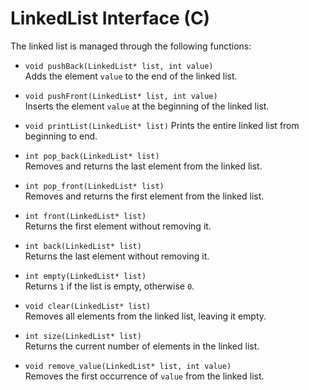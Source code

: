 # LinkedList Interface (C)

The linked list is managed through the following functions:

- `void pushBack(LinkedList* list, int value)`  
  Adds the element `value` to the end of the linked list.

- `void pushFront(LinkedList* list, int value)`  
  Inserts the element `value` at the beginning of the linked list.

- `void printList(LinkedList* list)`
  Prints the entire linked list from beginning to end.

- `int pop_back(LinkedList* list)`  
  Removes and returns the last element from the linked list.

- `int pop_front(LinkedList* list)`  
  Removes and returns the first element from the linked list.

- `int front(LinkedList* list)`  
  Returns the first element without removing it.

- `int back(LinkedList* list)`  
  Returns the last element without removing it.

- `int empty(LinkedList* list)`  
  Returns `1` if the list is empty, otherwise `0`.

- `void clear(LinkedList* list)`  
  Removes all elements from the linked list, leaving it empty.

- `int size(LinkedList* list)`  
  Returns the current number of elements in the linked list.

- `void remove_value(LinkedList* list, int value)`  
  Removes the first occurrence of `value` from the linked list.

